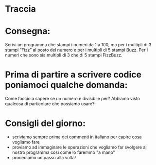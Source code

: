  # Traccia 

# Consegna:
Scrivi un programma che stampi i numeri da 1 a 100,
ma per i multipli di 3 stampi “Fizz” al posto del numero e per i multipli di 5 stampi Buzz.
Per i numeri che sono sia multipli di 3 che di 5 stampi FizzBuzz.

# Prima di partire a scrivere codice poniamoci qualche domanda:
Come faccio a sapere se un numero è divisibile per?
Abbiamo visto qualcosa di particolare che possiamo usare?

# Consigli del giorno:

- scriviamo sempre prima dei commenti in italiano per capire  cosa vogliamo fare
- proviamo ad immaginare le operazioni che vogliamo far svolgere al nostro programma così come lo faremmo "a mano"
- procediamo un passo alla volta!
